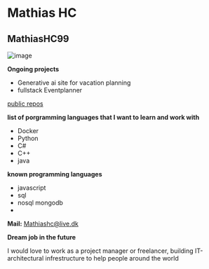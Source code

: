 # Mathias HC
## MathiasHC99

![image](https://github.com/user-attachments/assets/1e99ff9c-8099-4521-a83e-56e85df08dae)

**Ongoing projects**
- Generative ai site for vacation planning
- fullstack Eventplanner

[public repos](https://github.com/MathiasHC99)

**list of porgramming languages that I want to learn and work with**
- Docker
- Python
- C#
- C++
- java

**known programming languages**
- javascript
- sql
- nosql mongodb
- 


**Mail:**
Mathiashc@live.dk



**Dream job in the future**

I would love to work as a project manager or freelancer, building IT-architectural infrestructure to help people around the world


